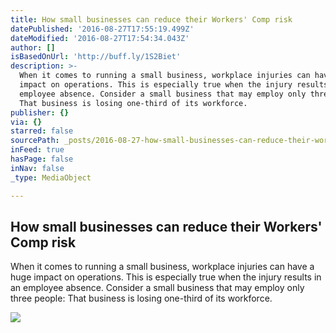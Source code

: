 ```yaml
---
title: How small businesses can reduce their Workers' Comp risk
datePublished: '2016-08-27T17:55:19.499Z'
dateModified: '2016-08-27T17:54:34.043Z'
author: []
isBasedOnUrl: 'http://buff.ly/1S2Biet'
description: >-
  When it comes to running a small business, workplace injuries can have a huge
  impact on operations. This is especially true when the injury results in an
  employee absence. Consider a small business that may employ only three people:
  That business is losing one-third of its workforce.
publisher: {}
via: {}
starred: false
sourcePath: _posts/2016-08-27-how-small-businesses-can-reduce-their-workers-comp-risk.md
inFeed: true
hasPage: false
inNav: false
_type: MediaObject

---
```

<article style=""><h1>How small businesses can reduce their Workers' Comp risk</h1><p>When it comes to running a small business, workplace injuries can have a huge impact on operations. This is especially true when the injury results in an employee absence. Consider a small business that may employ only three people: That business is losing one-third of its workforce.</p><img src="http://media.propertycasualty360.com/propertycasualty360/article/2016/02/23/small-business-istock000068570059small.jpg" /></article>